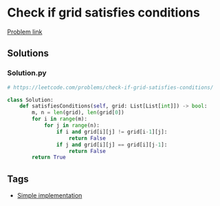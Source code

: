 # Check if grid satisfies conditions

[Problem link](https://leetcode.com/problems/check-if-grid-satisfies-conditions/)

## Solutions


### Solution.py
```py
# https://leetcode.com/problems/check-if-grid-satisfies-conditions/

class Solution:
    def satisfiesConditions(self, grid: List[List[int]]) -> bool:
        m, n = len(grid), len(grid[0])
        for i in range(m):
            for j in range(n):
                if i and grid[i][j] != grid[i-1][j]:
                    return False
                if j and grid[i][j] == grid[i][j-1]:
                    return False
        return True
```
## Tags

* [Simple implementation](/Collections/simple-implementation.md#simple-implementation)
